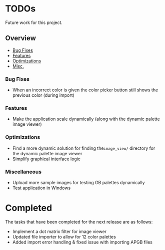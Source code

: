 # TODOs
Future work for this project.
## Overview
- [Bug Fixes](#bug-fixes)
- [Features](#features)
- [Optimizations](#optimizations)
- [Misc.](#miscellaneous)

### Bug Fixes
- When an incorrect color is given the color picker button still shows the previous color (during import)

### Features
- Make the application scale dynamically (along with the dynamic palette image viewer)

### Optimizations
- Find a more dynamic solution for finding the`image_view/` directory for the dynamic palette image viewer
- Simplify graphical interface logic

### Miscellaneous
- Upload more sample images for testing GB palettes dynamically
- Test application in Windows

# Completed 
The tasks that have been completed for the next release are as follows:
- Implement a dot matrix filter for image viewer
- Updated file importer to allow for 12 color palettes
- Added import error handling & fixed issue with importing APGB files
